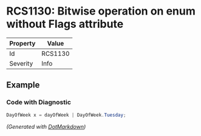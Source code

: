 # RCS1130: Bitwise operation on enum without Flags attribute

| Property | Value   |
| -------- | ------- |
| Id       | RCS1130 |
| Severity | Info    |

## Example

### Code with Diagnostic

```csharp
DayOfWeek x = dayOfWeek | DayOfWeek.Tuesday;
```


*\(Generated with [DotMarkdown](http://github.com/JosefPihrt/DotMarkdown)\)*